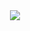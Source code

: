 <div align="center">
<img src="https://github-readme-stats.vercel.app/api?username=nekoo1&show_icons=true&title_color=black&icon_color=34abeb&text_color=black&bg_color=white" />
</div>
